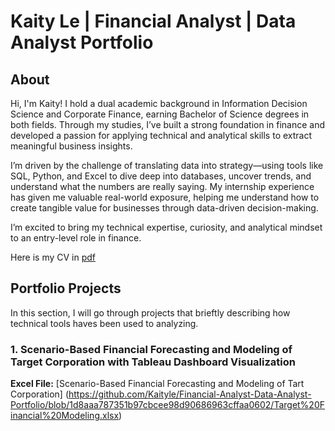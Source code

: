 # Kaity Le | Financial Analyst | Data Analyst Portfolio
## About
Hi, I'm Kaity! I hold a dual academic background in Information Decision Science and Corporate Finance, earning Bachelor of Science degrees in both fields. Through my studies, I’ve built a strong foundation in finance and developed a passion for applying technical and analytical skills to extract meaningful business insights.

I’m driven by the challenge of translating data into strategy—using tools like SQL, Python, and Excel to dive deep into databases, uncover trends, and understand what the numbers are really saying. My internship experience has given me valuable real-world exposure, helping me understand how to create tangible value for businesses through data-driven decision-making.

I’m excited to bring my technical expertise, curiosity, and analytical mindset to an entry-level role in finance. 

Here is my CV in [pdf](https://github.com/Kaityle/Financial-Analyst-Data-Analyst-Portfolio/blob/d5e3d8c621f50d691f0ca1d6916086e074c7ccbb/Ngoc%20Ngan%20Ha%20Le%20resume.pdf)

## Portfolio Projects

In this section, I will go through projects that brieftly describing how technical tools haves been used to analyzing. 

### 1. Scenario-Based Financial Forecasting and Modeling of Target Corporation with Tableau Dashboard Visualization
**Excel File:** [Scenario-Based Financial Forecasting and Modeling of Tart Corporation] (https://github.com/Kaityle/Financial-Analyst-Data-Analyst-Portfolio/blob/1d8aaa787351b97cbcee98d90686963cffaa0602/Target%20Financial%20Modeling.xlsx)
